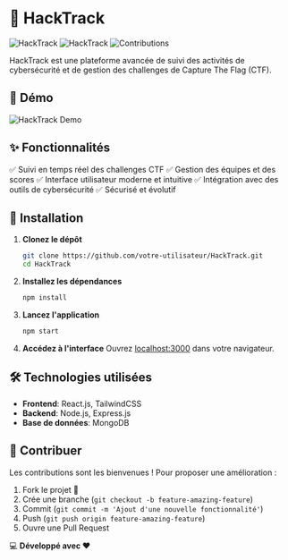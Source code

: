 # 🚀 HackTrack

![HackTrack](https://img.shields.io/badge/version-1.0.0-blue.svg)
![HackTrack](https://img.shields.io/badge/status-active-success.svg)
![Contributions](https://img.shields.io/badge/contributions-welcome-brightgreen.svg)

HackTrack est une plateforme avancée de suivi des activités de cybersécurité et de gestion des challenges de Capture The Flag (CTF).

## 📌 Démo

![HackTrack Demo](https://your-demo-link.com/demo.gif)

## ✨ Fonctionnalités

✅ Suivi en temps réel des challenges CTF
✅ Gestion des équipes et des scores
✅ Interface utilisateur moderne et intuitive
✅ Intégration avec des outils de cybersécurité
✅ Sécurisé et évolutif

## 📂 Installation

1. **Clonez le dépôt**
   ```bash
   git clone https://github.com/votre-utilisateur/HackTrack.git
   cd HackTrack
   ```
2. **Installez les dépendances**
   ```bash
   npm install
   ```
3. **Lancez l'application**
   ```bash
   npm start
   ```
4. **Accédez à l'interface**
   Ouvrez [localhost:3000](http://localhost:3000) dans votre navigateur.

## 🛠 Technologies utilisées

- **Frontend**: React.js, TailwindCSS
- **Backend**: Node.js, Express.js
- **Base de données**: MongoDB

## 🤝 Contribuer

Les contributions sont les bienvenues ! Pour proposer une amélioration :

1. Fork le projet 🍴
2. Crée une branche (`git checkout -b feature-amazing-feature`)
3. Commit (`git commit -m 'Ajout d'une nouvelle fonctionnalité'`)
4. Push (`git push origin feature-amazing-feature`)
5. Ouvre une Pull Request

💻 **Développé avec ❤️**
